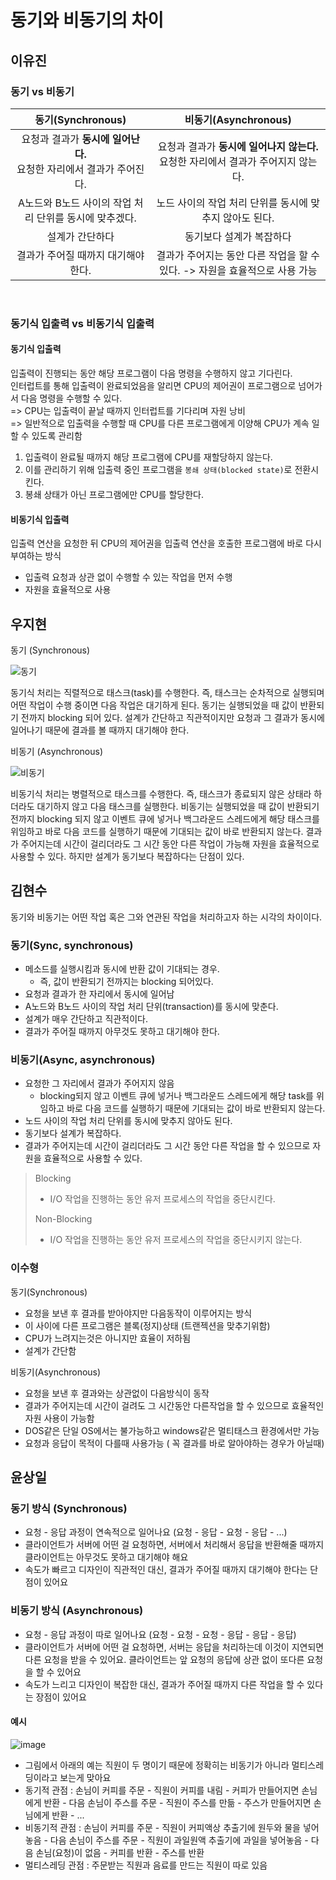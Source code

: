 # 동기와 비동기의 차이
## 이유진

### 동기 vs 비동기
|동기(Synchronous)|비동기(Asynchronous)|
|:--:|:--:|
|요청과 결과가 **동시에 일어난다.**<br> 요청한 자리에서 결과가 주어진다. | 요청과 결과가 **동시에 일어나지 않는다.**<br> 요청한 자리에서 결과가 주어지지 않는다. |
|A노드와 B노드 사이의 작업 처리 단위를 동시에 맞추겠다. | 노드 사이의 작업 처리 단위를 동시에 맞추지 않아도 된다.|
|설계가 간단하다|동기보다 설계가 복잡하다|
|결과가 주어질 때까지 대기해야한다. |결과가 주어지는 동안 다른 작업을 할 수 있다. -> 자원을 효율적으로 사용 가능|

<br>

### 동기식 입출력 vs 비동기식 입출력
#### 동기식 입출력
입출력이 진행되는 동안 해당 프로그램이 다음 명령을 수행하지 않고 기다린다.  
인터럽트를 통해 입출력이 완료되었음을 알리면 CPU의 제어권이 프로그램으로 넘어가서 다음 명령을 수행할 수 있다.  
=> CPU는 입출력이 끝날 때까지 인터럽트를 기다리며 자원 낭비  
=> 일반적으로 입출력을 수행할 때 CPU를 다른 프로그램에게 이양해 CPU가 계속 일할 수 있도록 관리함
1) 입출력이 완료될 때까지 해당 프로그램에 CPU를 재할당하지 않는다.
2) 이를 관리하기 위해 입출력 중인 프로그램을 `봉쇄 상태(blocked state)`로 전환시킨다.
3) 봉쇄 상태가 아닌 프로그램에만 CPU를 할당한다.

#### 비동기식 입출력
입출력 연산을 요청한 뒤 CPU의 제어권을 입출력 연산을 호출한 프로그램에 바로 다시 부여하는 방식
- 입출력 요청과 상관 없이 수행할 수 있는 작업을 먼저 수행
- 자원을 효율적으로 사용

## 우지현

동기 (Synchronous)

![동기](https://img1.daumcdn.net/thumb/R1280x0/?scode=mtistory2&fname=https%3A%2F%2Fblog.kakaocdn.net%2Fdn%2Fcs2zHt%2FbtqF1aJFTdB%2FsP2Pzm6ZAiNnpUKzJvMJLK%2Fimg.png)

동기식 처리는 직렬적으로 태스크(task)를 수행한다. 즉, 태스크는 순차적으로 실행되며 어떤 작업이 수행 중이면 다음 작업은 대기하게 된다. 동기는 실행되었을 때 값이 반환되기 전까지 blocking 되어 있다. 설계가 간단하고 직관적이지만 요청과 그 결과가 동시에 일어나기 때문에 결과를 볼 때까지 대기해야 한다.

비동기 (Asynchronous)

![비동기](https://img1.daumcdn.net/thumb/R1280x0/?scode=mtistory2&fname=https%3A%2F%2Fblog.kakaocdn.net%2Fdn%2FdkpuUa%2FbtqF2RhRoUu%2FUaSnCg4Rk0EaLj6fAjQ6H0%2Fimg.png)

비동기식 처리는 병렬적으로 태스크를 수행한다. 즉, 태스크가 종료되지 않은 상태라 하더라도 대기하지 않고 다음 태스크를 실행한다. 비동기는 실행되었을 때 값이 반환되기 전까지 blocking 되지 않고 이벤트 큐에 넣거나 백그라운드 스레드에게 해당 태스크를 위임하고 바로 다음 코드를 실행하기 때문에 기대되는 값이 바로 반환되지 않는다. 결과가 주어지는데 시간이 걸리더라도 그 시간 동안 다른 작업이 가능해 자원을 효율적으로 사용할 수 있다. 하지만 설계가 동기보다 복잡하다는 단점이 있다.


## 김현수

동기와 비동기는 어떤 작업 혹은 그와 연관된 작업을 처리하고자 하는 시각의 차이이다.
<br>

### 동기(Sync, synchronous)
- 메소드를 실행시킴과 동시에 반환 값이 기대되는 경우.
	- 즉, 값이 반환되기 전까지는 blocking 되어있다.
- 요청과 결과가 한 자리에서 동시에 일어남
- A노드와 B노드 사이의 작업 처리 단위(transaction)를 동시에 맞춘다.
- 설계가 매우 간단하고 직관적이다.
- 결과가 주어질 때까지 아무것도 못하고 대기해야 한다.

### 비동기(Async, asynchronous)
- 요청한 그 자리에서 결과가 주어지지 않음
	- blocking되지 않고 이벤트 큐에 넣거나 백그라운드 스레드에게 해당 task를 위임하고 바로 다음 코드를 실행하기 때문에 기대되는 값이 바로 반환되지 않는다.
- 노드 사이의 작업 처리 단위를 동시에 맞추지 않아도 된다.
- 동기보다 설계가 복잡하다.
- 결과가 주어지는데 시간이 걸리더라도 그 시간 동안 다른 작업을 할 수 있으므로 자원을 효율적으로 사용할 수 있다.

> Blocking
> - I/O 작업을 진행하는 동안 유저 프로세스의 작업을 중단시킨다.
> 
> Non-Blocking
> - I/O 작업을 진행하는 동안 유저 프로세스의 작업을 중단시키지 않는다.



### 이수형

동기(Synchronous)

- 요청을 보낸 후 결과를 받아야지만 다음동작이 이루어지는 방식
- 이 사이에 다른 프로그램은 블록(정지)상태 (트랜젝션을 맞추기위함)
- CPU가 느려지는것은 아니지만 효율이 저하됨
- 설계가 간단함

  

비동기(Asynchronous)



- 요청을 보낸 후 결과와는 상관없이 다음방식이 동작
- 결과가 주어지는데 시간이 걸려도 그 시간동안 다른작업을 할 수 있으므로 효율적인 자원 사용이 가능함
- DOS같은 단일 OS에서는 불가능하고 windows같은 멀티태스크 환경에서만 가능
- 요청과 응답이 목적이 다를때 사용가능 ( 꼭 결과를 바로 알아야하는 경우가 아닐때)


## 윤상일



### 동기 방식 (Synchronous)

- 요청 - 응답 과정이 연속적으로 일어나요 (요청 - 응답 - 요청 - 응답 - ...)
- 클라이언트가 서버에 어떤 걸 요청하면, 서버에서 처리해서 응답을 반환해줄 때까지 클라이언트는 아무것도 못하고 대기해야 해요
- 속도가 빠르고 디자인이 직관적인 대신, 결과가 주어질 때까지 대기해야 한다는 단점이 있어요



### 비동기 방식 (Asynchronous)

- 요청 - 응답 과정이 따로 일어나요 (요청 - 요청 - 요청 - 응답 - 응답 - 응답)
- 클라이언트가 서버에 어떤 걸 요청하면, 서버는 응답을 처리하는데 이것이 지연되면 다른 요청을 받을 수 있어요. 클라이언트는 앞 요청의 응답에 상관 없이 또다른 요청을 할 수 있어요
- 속도가 느리고 디자인이 복잡한 대신, 결과가 주어질 때까지 다른 작업을 할 수 있다는 장점이 있어요



#### 예시

![image](https://user-images.githubusercontent.com/76988389/134413249-841d78d3-c9a7-4a72-a9c8-48697d16dad7.png)
- 그림에서 아래의 예는 직원이 두 명이기 때문에 정확히는 비동기가 아니라 멀티스레딩이라고 보는게 맞아요  
- 동기적 관점 : 손님이 커피를 주문 - 직원이 커피를 내림 - 커피가 만들어지면 손님에게 반환 - 다음 손님이 주스를 주문 - 직원이 주스를 만듦 - 주스가 만들어지면 손님에게 반환 - ...
- 비동기적 관점 : 손님이 커피를 주문 - 직원이 커피액상 추출기에 원두와 물을 넣어놓음 - 다음 손님이 주스를 주문 - 직원이 과일원액 추출기에 과일을 넣어놓음 - 다음 손님(요청)이 없음 - 커피를 반환 - 주스를 반환
- 멀티스레딩 관점 : 주문받는 직원과 음료를 만드는 직원이 따로 있음
